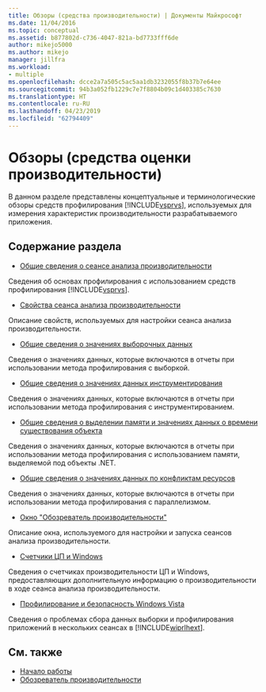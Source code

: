 ```yaml
---
title: Обзоры (средства производительности) | Документы Майкрософт
ms.date: 11/04/2016
ms.topic: conceptual
ms.assetid: b877802d-c736-4047-821a-bd7733fff6de
author: mikejo5000
ms.author: mikejo
manager: jillfra
ms.workload:
- multiple
ms.openlocfilehash: dcce2a7a505c5ac5aa1db3232055f8b37b7e64ee
ms.sourcegitcommit: 94b3a052fb1229c7e7f8804b09c1d403385c7630
ms.translationtype: HT
ms.contentlocale: ru-RU
ms.lasthandoff: 04/23/2019
ms.locfileid: "62794409"
---
```

# <a name="overviews-performance-tools"></a>Обзоры (средства оценки производительности)
В данном разделе представлены концептуальные и терминологические обзоры средств профилирования [!INCLUDE[vsprvs](../code-quality/includes/vsprvs_md.md)], используемых для измерения характеристик производительности разрабатываемого приложения.

## <a name="in-this-section"></a>Содержание раздела
- [Общие сведения о сеансе анализа производительности](../profiling/performance-session-overview.md)

 Сведения об основах профилирования с использованием средств профилирования [!INCLUDE[vsprvs](../code-quality/includes/vsprvs_md.md)].

- [Свойства сеанса анализа производительности](../profiling/performance-session-properties.md)

 Описание свойств, используемых для настройки сеанса анализа производительности.

- [Общие сведения о значениях выборочных данных](../profiling/understanding-sampling-data-values.md)

 Сведения о значениях данных, которые включаются в отчеты при использовании метода профилирования с выборкой.

- [Общие сведения о значениях данных инструментирования](../profiling/understanding-instrumentation-data-values.md)

 Сведения о значениях данных, которые включаются в отчеты при использовании метода профилирования с инструментированием.

- [Общие сведения о выделении памяти и значениях данных о времени существования объекта](../profiling/understanding-memory-allocation-and-object-lifetime-data-values.md)

 Сведения о значениях данных, которые включаются в отчеты при использовании метода профилирования с использованием памяти, выделяемой под объекты .NET.

- [Общие сведения о значениях данных по конфликтам ресурсов](../profiling/understanding-resource-contention-data-values.md)

 Сведения о значениях данных, которые включаются в отчеты при использовании метода профилирования с параллелизмом.

- [Окно "Обозреватель производительности"](../profiling/performance-explorer-window.md)

 Описание окна, используемого для настройки и запуска сеансов анализа производительности.

- [Счетчики ЦП и Windows](../profiling/cpu-and-windows-counters.md)

 Сведения о счетчиках производительности ЦП и Windows, предоставляющих дополнительную информацию о производительности в ходе сеанса анализа производительности.

- [Профилирование и безопасность Windows Vista](../profiling/profiling-and-windows-vista-security.md)

 Сведения о проблемах сбора данных выборки и профилирования приложений в нескольких сеансах в [!INCLUDE[wiprlhext](../debugger/includes/wiprlhext_md.md)].

## <a name="see-also"></a>См. также

- [Начало работы](../profiling/getting-started-with-performance-tools.md)
- [Обозреватель производительности](../profiling/performance-explorer.md)